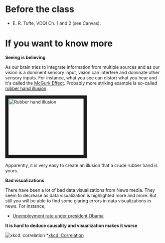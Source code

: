 # Before the class

- E. R. Tufte, VDQI Ch. 1 and 2 (see Canvas). 

# If you want to know more

**Seeing is believing**

As our brain tries to integrate information from multiple sources and as our
vision is a dominent sensory input, vision can interfere and dominate other
sensory inputs. For instance, what you see can distort what you hear and it's
called the [McGurk Effect](https://en.wikipedia.org/wiki/McGurk_effect).
Probably more striking example is so-called [rubber hand
illusion](https://www.youtube.com/watch?v=sxwn1w7MJvk). 

<a href="http://www.youtube.com/watch?feature=player_embedded&v=sxwn1w7MJvk
" target="_blank"><img src="http://img.youtube.com/vi/sxwn1w7MJvk/0.jpg" 
alt="Rubber hand illusion" width="240" height="180" border="10" /></a>

Apparently, it is very easy to create an illusion that a crude rubber hand is yours. 

**Bad visualizations**

There have been a lot of bad data visualizations from News media. They seem to decrease as data visualization is highlighted more and more. But still you will be able to find some glaring errors in data visualizations in news. For instance, 

- [Unemployment rate under president Obama](http://flowingdata.com/2011/12/12/fox-news-still-makes-awesome-charts/)

**It is hard to deduce causality and visualization makes it worse**

![xkcd: correlation](https://imgs.xkcd.com/comics/correlation.png)
*[xkcd: Correlation](https://xkcd.com/552/)
